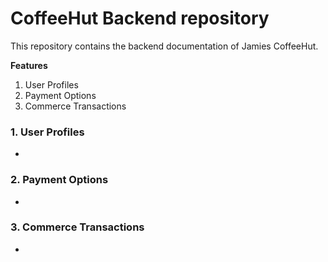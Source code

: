 # CoffeeHut Backend repository

This repository contains the backend documentation of Jamies CoffeeHut.

**Features**

1. User Profiles
2. Payment Options
3. Commerce Transactions

### 1. User Profiles

- 

### 2. Payment Options

- 

### 3. Commerce Transactions

- 

